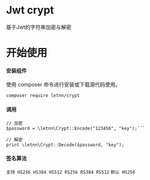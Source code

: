 # Jwt crypt

基于Jwt的字符串加密与解密

# 开始使用

#### 安装组件
使用 composer 命令进行安装或下载源代码使用。

```composer require letnn/crypt```

#### 调用
```<?php
// 加密
$password = \letnn\Crypt::Encode("123456", "key");```

// 解密
print \letnn\Crypt::Decode($password, "key");
```

#### 签名算法
```支持 HS256 HS384 HS512 RS256 RS384 RS512```
```默认 HS256```
